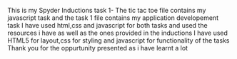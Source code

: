 This is my Spyder Inductions task 1-
The tic tac toe file contains my javascript task  and the task 1 file contains my application developement task
I have used html,css and javascript for both tasks and used the resources i have as well as the ones provided in the inductions
I have used HTML5 for layout,css for styling and javascript for functionality of the tasks 
Thank you for the oppurtunity presented as i have learnt a lot
